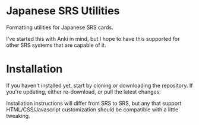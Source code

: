 # Japanese SRS Utilities

Formatting utilities for Japanese SRS cards.

I've started this with Anki in mind, but I hope to have this supported for other SRS systems that are capable of it.

# Installation

If you haven't installed yet, start by cloning or downloading the repository. If you're updating, either re-download, or pull the latest changes.

Installation instructions will differ from SRS to SRS, but any that support HTML/CSS/Javascript customization should be compatible with a little tweaking.
